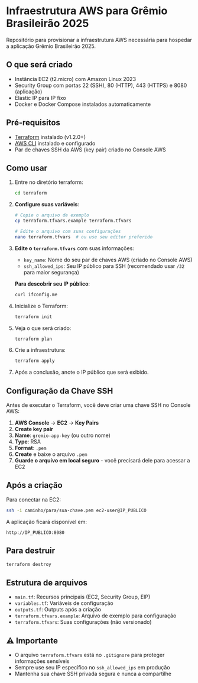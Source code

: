# Infraestrutura AWS para Grêmio Brasileirão 2025

Repositório para provisionar a infraestrutura AWS necessária para hospedar a aplicação Grêmio Brasileirão 2025.

## O que será criado

- Instância EC2 (t2.micro) com Amazon Linux 2023
- Security Group com portas 22 (SSH), 80 (HTTP), 443 (HTTPS) e 8080 (aplicação)
- Elastic IP para IP fixo
- Docker e Docker Compose instalados automaticamente

## Pré-requisitos

- [Terraform](https://www.terraform.io/downloads.html) instalado (v1.2.0+)
- [AWS CLI](https://aws.amazon.com/cli/) instalado e configurado
- Par de chaves SSH da AWS (key pair) criado no Console AWS

## Como usar

1. Entre no diretório terraform:
   ```bash
   cd terraform
   ```

2. **Configure suas variáveis**:
   ```bash
   # Copie o arquivo de exemplo
   cp terraform.tfvars.example terraform.tfvars
   
   # Edite o arquivo com suas configurações
   nano terraform.tfvars  # ou use seu editor preferido
   ```

3. **Edite o `terraform.tfvars`** com suas informações:
   - `key_name`: Nome do seu par de chaves AWS (criado no Console AWS)
   - `ssh_allowed_ips`: Seu IP público para SSH (recomendado usar `/32` para maior segurança)
   
   **Para descobrir seu IP público**:
   ```bash
   curl ifconfig.me
   ```

4. Inicialize o Terraform:
   ```bash
   terraform init
   ```

5. Veja o que será criado:
   ```bash
   terraform plan
   ```

6. Crie a infraestrutura:
   ```bash
   terraform apply
   ```

7. Após a conclusão, anote o IP público que será exibido.

## Configuração da Chave SSH

Antes de executar o Terraform, você deve criar uma chave SSH no Console AWS:

1. **AWS Console** → **EC2** → **Key Pairs**
2. **Create key pair**
3. **Name**: `gremio-app-key` (ou outro nome)
4. **Type**: RSA
5. **Format**: `.pem`
6. **Create** e baixe o arquivo `.pem`
7. **Guarde o arquivo em local seguro** - você precisará dele para acessar a EC2

## Após a criação

Para conectar na EC2:
```bash
ssh -i caminho/para/sua-chave.pem ec2-user@IP_PUBLICO
```

A aplicação ficará disponível em:
```
http://IP_PUBLICO:8080
```

## Para destruir

```bash
terraform destroy
```

## Estrutura de arquivos

- `main.tf`: Recursos principais (EC2, Security Group, EIP)
- `variables.tf`: Variáveis de configuração
- `outputs.tf`: Outputs após a criação
- `terraform.tfvars.example`: Arquivo de exemplo para configuração
- `terraform.tfvars`: Suas configurações (não versionado)

## ⚠️ Importante

- O arquivo `terraform.tfvars` está no `.gitignore` para proteger informações sensíveis
- Sempre use seu IP específico no `ssh_allowed_ips` em produção
- Mantenha sua chave SSH privada segura e nunca a compartilhe

